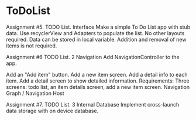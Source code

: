 # ToDoList

Assignment #5. TODO List. Interface
Make a simple To Do List app with stub data.
Use recyclerView and Adapters to populate the list.
No other layouts required. Data can be stored in local variable. Addition and removal of new items is not required.

Assignment #6 TODO List. 2 Navigation
Add NavigationController to the app.

Add an "Add item" button.
Add a new item screen.
Add a detail info to each item. 
Add a detail screen to show detailed information.
Requirements:
  Three screens:
    todo list, 
    an item details screen, 
    add a new item screen.
  Navigation Graph / Navigation Host

Assignment #7. TODO List. 3 Internal Database
Implement cross-launch data storage with on device database.
